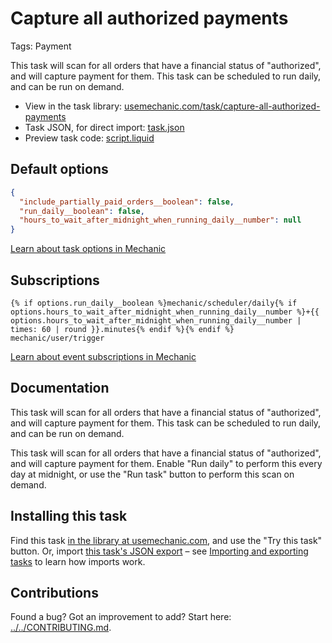 # Capture all authorized payments

Tags: Payment

This task will scan for all orders that have a financial status of "authorized", and will capture payment for them. This task can be scheduled to run daily, and can be run on demand.

* View in the task library: [usemechanic.com/task/capture-all-authorized-payments](https://usemechanic.com/task/capture-all-authorized-payments)
* Task JSON, for direct import: [task.json](../../tasks/capture-all-authorized-payments.json)
* Preview task code: [script.liquid](./script.liquid)

## Default options

```json
{
  "include_partially_paid_orders__boolean": false,
  "run_daily__boolean": false,
  "hours_to_wait_after_midnight_when_running_daily__number": null
}
```

[Learn about task options in Mechanic](https://docs.usemechanic.com/article/471-task-options)

## Subscriptions

```liquid
{% if options.run_daily__boolean %}mechanic/scheduler/daily{% if options.hours_to_wait_after_midnight_when_running_daily__number %}+{{ options.hours_to_wait_after_midnight_when_running_daily__number | times: 60 | round }}.minutes{% endif %}{% endif %}
mechanic/user/trigger
```

[Learn about event subscriptions in Mechanic](https://docs.usemechanic.com/article/408-subscriptions)

## Documentation

This task will scan for all orders that have a financial status of "authorized", and will capture payment for them. This task can be scheduled to run daily, and can be run on demand.

This task will scan for all orders that have a financial status of "authorized", and will capture payment for them. Enable "Run daily" to perform this every day at midnight, or use the "Run task" button to perform this scan on demand.

## Installing this task

Find this task [in the library at usemechanic.com](https://usemechanic.com/task/capture-all-authorized-payments), and use the "Try this task" button. Or, import [this task's JSON export](../../tasks/capture-all-authorized-payments.json) – see [Importing and exporting tasks](https://docs.usemechanic.com/article/505-importing-and-exporting-tasks) to learn how imports work.

## Contributions

Found a bug? Got an improvement to add? Start here: [../../CONTRIBUTING.md](../../CONTRIBUTING.md).
